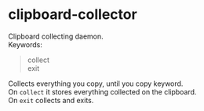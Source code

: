 # clipboard-collector
Clipboard collecting daemon.  
Keywords:  
> collect  
> exit  

Collects everything you copy, until you copy keyword.  
On `collect` it stores everything collected on the clipboard.  
On `exit` collects and exits.
